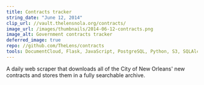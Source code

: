 ```yaml
---
title: Contracts tracker
string_date: "June 12, 2014"
clip_url: //vault.thelensnola.org/contracts/
image_url: /images/thumbnails/2014-06-12-contracts.png
image_alt: Government contracts tracker
deferred_image: true
repo: //github.com/TheLens/contracts
tools: DocumentCloud, Flask, JavaScript, PostgreSQL, Python, S3, SQLAlchemy, web scraping
---
```

A daily web scraper that downloads all of the City of New Orleans' new contracts and stores them in a fully searchable archive.